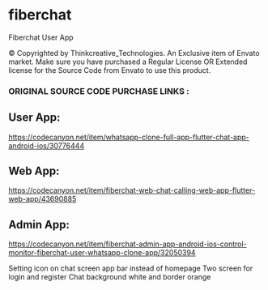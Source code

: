 # fiberchat

Fiberchat User App

© Copyrighted by Thinkcreative_Technologies. An Exclusive item of Envato market. Make sure you have purchased a Regular License OR Extended license for the Source Code from Envato to use this product.

### ORIGINAL SOURCE CODE PURCHASE LINKS :

## User App:

https://codecanyon.net/item/whatsapp-clone-full-app-flutter-chat-app-android-ios/30776444

## Web App:

https://codecanyon.net/item/fiberchat-web-chat-calling-web-app-flutter-web-app/43690885

## Admin App:

https://codecanyon.net/item/fiberchat-admin-app-android-ios-control-monitor-fiberchat-user-whatsapp-clone-app/32050394



Setting icon on chat screen app bar instead of homepage
Two screen for login and register
Chat background white and border orange